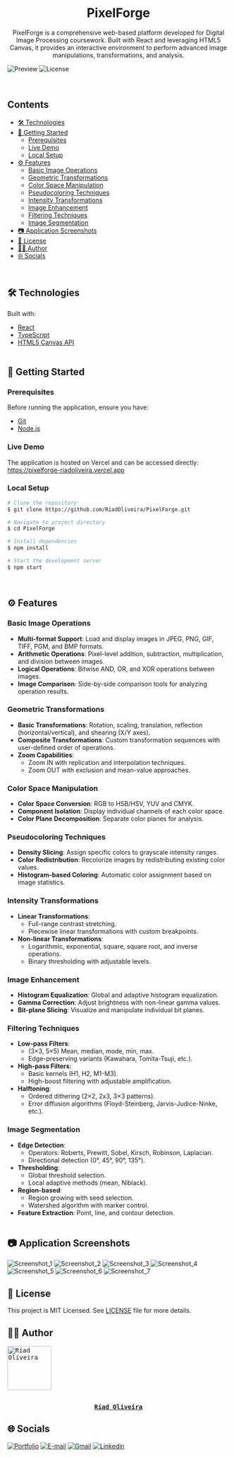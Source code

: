 <h1 align="center">PixelForge</h1>

<p align="center">
  PixelForge is a comprehensive web-based platform developed for Digital Image Processing coursework. Built with React and leveraging HTML5 Canvas, it provides an interactive environment to perform advanced image manipulations, transformations, and analysis.
</p>

![Preview](https://github.com/user-attachments/assets/b3559b39-b4c6-4f14-86b4-95415caf090f)
![License](https://img.shields.io/github/license/RiadOliveira/PixelForge)

<br/>

## Contents
<!--ts-->
* [🛠️ Technologies](#technologies)
* [🚀 Getting Started](#getting-started)
  * [Prerequisites](#prerequisites)
  * [Live Demo](#demo)
  * [Local Setup](#setup)
* [⚙️ Features](#features)
  * [Basic Image Operations](#basic-ops)
  * [Geometric Transformations](#geo-transforms)
  * [Color Space Manipulation](#color-spaces)
  * [Pseudocoloring Techniques](#pseudocoloring)
  * [Intensity Transformations](#intensity-transforms)
  * [Image Enhancement](#enhancement)
  * [Filtering Techniques](#filtering)
  * [Image Segmentation](#segmentation)
* [📷 Application Screenshots](#screenshots)
* [📝 License](#license)
* [👨‍💻 Author](#author)
* [🌐 Socials](#socials)
<!--te-->
<br/>

<h2 id="technologies">🛠️ Technologies</h2>
Built with:

* [React](https://reactjs.org/)
* [TypeScript](https://www.typescriptlang.org/)
* [HTML5 Canvas API](https://developer.mozilla.org/en-US/docs/Web/API/Canvas_API) <br/><br/>

<h2 id="getting-started">🚀 Getting Started</h2>

<h3 id="prerequisites">Prerequisites</h3>

Before running the application, ensure you have:
* [Git](https://git-scm.com/)
* [Node.js](https://nodejs.org/)

<h3 id="demo">Live Demo</h3>
The application is hosted on Vercel and can be accessed directly:
<a href="https://pixelforge-riadoliveira.vercel.app">https://pixelforge-riadoliveira.vercel.app</a>

<h3 id="setup">Local Setup</h3>

```bash
# Clone the repository
$ git clone https://github.com/RiadOliveira/PixelForge.git

# Navigate to project directory
$ cd PixelForge

# Install dependencies
$ npm install

# Start the development server
$ npm start
```

<br/>

<h2 id="features">⚙️ Features</h2>

<h3 id="basic-ops">Basic Image Operations</h3>

- **Multi-format Support**: Load and display images in JPEG, PNG, GIF, TIFF, PGM, and BMP formats.
- **Arithmetic Operations**: Pixel-level addition, subtraction, multiplication, and division between images.
- **Logical Operations**: Bitwise AND, OR, and XOR operations between images.
- **Image Comparison**: Side-by-side comparison tools for analyzing operation results.

<h3 id="geo-transforms">Geometric Transformations</h3>

- **Basic Transformations**: Rotation, scaling, translation, reflection (horizontal/vertical), and shearing (X/Y axes).
- **Composite Transformations**: Custom transformation sequences with user-defined order of operations.
- **Zoom Capabilities**: 
  - Zoom IN with replication and interpolation techniques.
  - Zoom OUT with exclusion and mean-value approaches.

<h3 id="color-spaces">Color Space Manipulation</h3>

- **Color Space Conversion**: RGB to HSB/HSV, YUV and CMYK.
- **Component Isolation**: Display individual channels of each color space.
- **Color Plane Decomposition**: Separate color planes for analysis.

<h3 id="pseudocoloring">Pseudocoloring Techniques</h3>

- **Density Slicing**: Assign specific colors to grayscale intensity ranges.
- **Color Redistribution**: Recolorize images by redistributing existing color values.
- **Histogram-based Coloring**: Automatic color assignment based on image statistics.

<h3 id="intensity-transforms">Intensity Transformations</h3>

- **Linear Transformations**: 
  - Full-range contrast stretching.
  - Piecewise linear transformations with custom breakpoints.
- **Non-linear Transformations**: 
  - Logarithmic, exponential, square, square root, and inverse operations.
  - Binary thresholding with adjustable levels.

<h3 id="enhancement">Image Enhancement</h3>

- **Histogram Equalization**: Global and adaptive histogram equalization.
- **Gamma Correction**: Adjust brightness with non-linear gamma values.
- **Bit-plane Slicing**: Visualize and manipulate individual bit planes.

<h3 id="filtering">Filtering Techniques</h3>

- **Low-pass Filters**: 
  - (3×3, 5×5) Mean, median, mode, min, max.
  - Edge-preserving variants (Kawahara, Tomita-Tsuji, etc.).
- **High-pass Filters**: 
  - Basic kernels (H1, H2, M1-M3).
  - High-boost filtering with adjustable amplification.
- **Halftoning**: 
  - Ordered dithering (2×2, 2x3, 3×3 patterns).
  - Error diffusion algorithms (Floyd-Steinberg, Jarvis-Judice-Ninke, etc.).

<h3 id="segmentation">Image Segmentation</h3>

- **Edge Detection**: 
  - Operators: Roberts, Prewitt, Sobel, Kirsch, Robinson, Laplacian.
  - Directional detection (0°, 45°, 90°, 135°).
- **Thresholding**: 
  - Global threshold selection.
  - Local adaptive methods (mean, Niblack).
- **Region-based**: 
  - Region growing with seed selection.
  - Watershed algorithm with marker control.
- **Feature Extraction**: Point, line, and contour detection. <br/><br/>

<h2 id="screenshots">📷 Application Screenshots</h2>

![Screenshot_1](https://github.com/user-attachments/assets/98ee2a87-283c-4b34-b852-e3171f3a0549)
![Screenshot_2](https://github.com/user-attachments/assets/a67cc46d-4b29-4f1f-aad6-4a9ba5529bd3)
![Screenshot_3](https://github.com/user-attachments/assets/052b716b-1cd1-4c3a-82b7-a15dba843bc4)
![Screenshot_4](https://github.com/user-attachments/assets/326101f7-c306-4e06-8e55-80c7cc16e6c5)
![Screenshot_5](https://github.com/user-attachments/assets/b3559b39-b4c6-4f14-86b4-95415caf090f)
![Screenshot_6](https://github.com/user-attachments/assets/d3163500-bd9d-48f7-bc83-1923a524e399)
![Screenshot_7](https://github.com/user-attachments/assets/403ce42c-d759-4da6-860a-63cfc19285be)

<h2 id="license">📝 License</h2>
This project is MIT Licensed. See <a href="https://github.com/RiadOliveira/PixelForge/blob/main/LICENSE">LICENSE</a> file for more details.

<br/>

<h2 id="author">👨‍💻 Author</h2>

<kbd>
  <a href="https://github.com/RiadOliveira">
    <img src="https://avatars.githubusercontent.com/u/69125013?v=4" width="100" alt="Ríad Oliveira"/>
    <br/><br/>
    <p align="center"><b>Ríad Oliveira</b></p>
  </a>
</kbd>

## 🌐 Socials

<div id="socials">
  <a href="https://portfolio-riadoliveira.vercel.app"><img class="badge" src="https://img.shields.io/badge/Portfolio-%23000000.svg?style=for-the-badge&logo=firefox&logoColor=#FF7139" alt="Portfolio" target="_blank"></a>
  <a href = "mailto:riad.oliveira@hotmail.com"><img class="badge" src="https://img.shields.io/badge/Microsoft_Outlook-0078D4?style=for-the-badge&logo=microsoft-outlook&logoColor=white" alt="E-mail" target="_blank"/></a>
  <a href = "mailto:riad.oliveira@gmail.com"><img class="badge" src="https://img.shields.io/badge/Gmail-D14836?style=for-the-badge&logo=gmail&logoColor=white" alt="Gmail" target="_blank"/></a>
  <a href="https://www.linkedin.com/in/ríad-oliveira" target="_blank"><img class="badge" src="https://img.shields.io/badge/-LinkedIn-%230077B5?style=for-the-badge&logo=linkedin&logoColor=white" alt="Linkedin" target="_blank"/></a>
</div>
